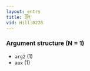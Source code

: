 ```yaml
---
layout: entry
title: གྲོན་
vid: Hill:0228
---
```

### Argument structure (N = 1)
* `arg2` (1)
* `aux` (1)
